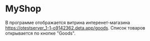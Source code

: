 # MyShop
В программе отображается витрина интеренет-магазина https://otestserver_1-1-o9142362.deta.app/goods.
Список товаров открывается по кнопке "Goods".


